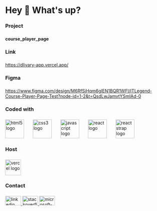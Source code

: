 <h1 align="left">Hey 👋 What's up?</h1>

###

<h3 align="left">Project</h3>

###

<h4 align="left">course_player_page</h4>

###

<h3 align="left">Link</h3>

###

<a href="https://dlivary-app.vercel.app/">https://dlivary-app.vercel.app/</a>

###
<h3 align="left">Figma</h3>

###

<a href="https://www.figma.com/design/M6RfSjHqm6glEN1BQR1WFl/ITLegend-Course-Player-Page-Test?node-id=1-2&t=QsdLwJamvtYSmIAd-0">https://www.figma.com/design/M6RfSjHqm6glEN1BQR1WFl/ITLegend-Course-Player-Page-Test?node-id=1-2&t=QsdLwJamvtYSmIAd-0</a>

###

<h3 align="left">Coded with</h3>

###

<div align="left">
  <img src="https://cdn.jsdelivr.net/gh/devicons/devicon/icons/html5/html5-plain-wordmark.svg" height="60" alt="html5 logo"  />
  <img width="20" />
  <img src="https://cdn.jsdelivr.net/gh/devicons/devicon/icons/css3/css3-plain-wordmark.svg" height="60" alt="css3 logo"  />
  <img width="20" />
  <img src="https://cdn.jsdelivr.net/gh/devicons/devicon/icons/javascript/javascript-plain.svg" height="60" alt="javascript logo"  />
  <img width="20" />
  <img src="https://cdn.jsdelivr.net/gh/devicons/devicon/icons/react/react-original-wordmark.svg" height="60" alt="react logo"  />
  <img width="20" />
  <img src="https://reactstrap.github.io/logo-white.svg" height="60" alt="react strap logo"  />
</div>

###

<h3 align="left">Host</h3>

###

<div align="left">
  <img src="https://skillicons.dev/icons?i=vercel" height="50" alt="vercel logo"  />
</div>

###

<h3 align="left">Contact</h3>

###

<div align="left">
  <a href="https://www.linkedin.com/in/mohamed-kamal-10465220a/" target="_blank">
    <img src="https://raw.githubusercontent.com/maurodesouza/profile-readme-generator/master/src/assets/icons/social/linkedin/default.svg" width="50" height="30" alt="linkedin logo"  />
  </a>
  <a href="https://stackoverflow.com/users/15161247/mohamed-kamal" target="_blank">
    <img src="https://raw.githubusercontent.com/maurodesouza/profile-readme-generator/master/src/assets/icons/social/stackoverflow/default.svg" width="50" height="30" alt="stackoverflow logo"  />
  </a>
  <a href="mailto:mhmdalshwamy@outlook.com" target="_blank">
    <img src="https://raw.githubusercontent.com/maurodesouza/profile-readme-generator/master/src/assets/icons/social/microsoft-outlook/default.svg" width="50" height="30" alt="microsoft-outlook logo"  />
  </a>
</div>

###
